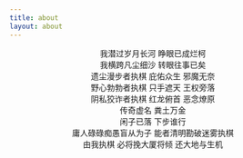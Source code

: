```yaml
---
title: about
layout: about
---
```

<div style="text-align:center">
我潜过岁月长河 睁眼已成烂柯<br>
我横跨凡尘细沙 转眼往事已矣<br>
遗尘漫步者执棋 庇佑众生 邪魔无奈<br>
野心勃勃者执棋 只手遮天 王权旁落<br>
阴私狡诈者执棋 红龙俯首 恶念燎原<br>
传奇虚名 粪土万金<br>
闲子已落 下步谁行<br>
庸人碌碌痴愚盲从为子 能者清明勘破迷雾执棋<br>
由我执棋 必将挽大厦将倾 还大地与生机<br>
</div>
